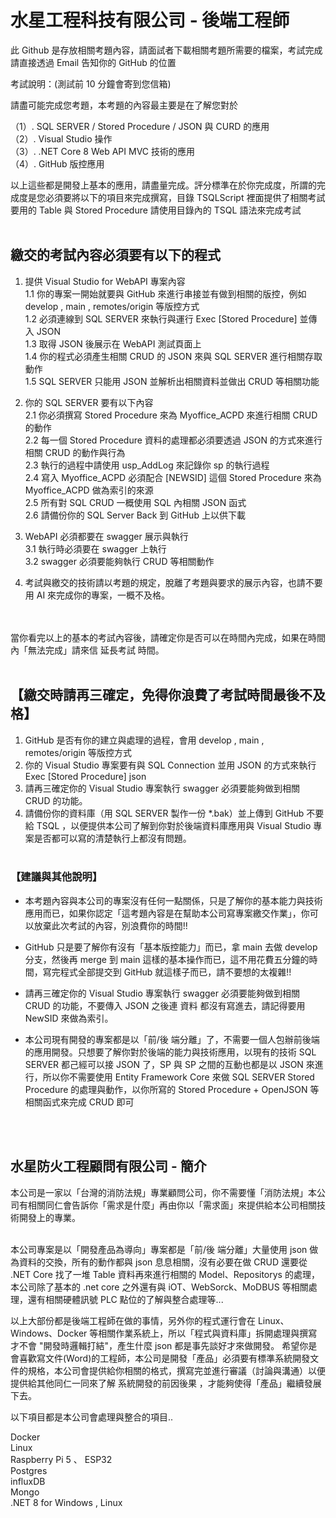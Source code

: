 # 水星工程科技有限公司 - 後端工程師

此 Github 是存放相關考題內容，請面試者下載相關考題所需要的檔案，考試完成請直接透過 Email 告知你的 GitHub 的位置

考試說明：(測試前 10 分鐘會寄到您信箱)

請盡可能完成您考題，本考題的內容最主要是在了解您對於

（1）. SQL SERVER / Stored Procedure / JSON 與 CURD 的應用<BR>
（2）. Visual Studio 操作<BR>
（3）. .NET Core 8 Web API MVC 技術的應用<BR>
（4）. GitHub 版控應用<BR>

以上這些都是開發上基本的應用，請盡量完成。評分標準在於你完成度，所謂的完成度是您必須要將以下的項目來完成撰寫，目錄 TSQLScript 裡面提供了相關考試要用的 Table 與 Stored Procedure 請使用目錄內的 TSQL 語法來完成考試<BR><BR>

## 繳交的考試內容必須要有以下的程式

1. 提供 Visual Studio for WebAPI 專案內容<BR>
   1.1 你的專案一開始就要與 GitHub 來進行串接並有做到相關的版控，例如 develop , main , remotes/origin 等版控方式<BR>
   1.2 必須連線到 SQL SERVER 來執行與運行 Exec [Stored Procedure] 並傳入 JSON <BR>
   1.3 取得 JSON 後展示在 WebAPI 測試頁面上 <BR>
   1.4 你的程式必須產生相關 CRUD 的 JSON 來與 SQL SERVER 進行相關存取動作<BR>
   1.5 SQL SERVER 只能用 JSON 並解析出相關資料並做出 CRUD 等相關功能<br>

2. 你的 SQL SERVER 要有以下內容<BR>
   2.1 你必須撰寫 Stored Procedure 來為 Myoffice_ACPD 來進行相關 CRUD 的動作<BR>
   2.2 每一個 Stored Procedure 資料的處理都必須要透過 JSON 的方式來進行相關 CRUD 的動作與行為<BR>
   2.3 執行的過程中請使用 usp_AddLog 來記錄你 sp 的執行過程<BR>
   2.4 寫入 Myoffice_ACPD 必須配合 [NEWSID] 這個 Stored Procedure 來為 Myoffice_ACPD 做為索引的來源<BR>
   2.5 所有對 SQL CRUD 一概使用 SQL 內相關 JSON 函式<BR>
   2.6 請備份你的 SQL Server Back 到 GitHub 上以供下載<BR>

3. WebAPI 必須都要在 swagger 展示與執行<BR>
   3.1 執行時必須要在 swagger 上執行<BR>
   3.2 swagger 必須要能夠執行 CRUD 等相關動作<br>

4. 考試與繳交的技術請以考題的規定，脫離了考題與要求的展示內容，也請不要用 AI 來完成你的專案，一概不及格。<br><br><br>

當你看完以上的基本的考試內容後，請確定你是否可以在時間內完成，如果在時間內「無法完成」請來信 延長考試 時間。<BR><BR>

## 【繳交時請再三確定，免得你浪費了考試時間最後不及格】

1. GitHub 是否有你的建立與處理的過程，會用 develop , main , remotes/origin 等版控方式<BR>
2. 你的 Visual Studio 專案要有與 SQL Connection 並用 JSON 的方式來執行 Exec [Stored Procedure] json <BR>
3. 請再三確定你的 Visual Studio 專案執行 swagger 必須要能夠做到相關 CRUD 的功能。<BR>
4. 請備份你的資料庫（用 SQL SERVER 製作一份 *.bak）並上傳到 GitHub 不要給 TSQL ，以便提供本公司了解到你對於後端資料庫應用與 Visual Studio 專案是否都可以寫的清楚執行上都沒有問題。<BR><BR>

### 【建議與其他說明】

- 本考題內容與本公司的專案沒有任何一點關係，只是了解你的基本能力與技術應用而已，如果你認定「這考題內容是在幫助本公司寫專案繳交作業」，你可以放棄此次考試的內容，別浪費你的時間!!<BR>
- GitHub 只是要了解你有沒有「基本版控能力」而已，拿 main 去做 develop 分支，然後再 merge 到 main 這樣的基本操作而已，這不用花費五分鐘的時間，寫完程式全部提交到 GitHub 就這樣子而已，請不要想的太複雜!!<BR>

- 請再三確定你的 Visual Studio 專案執行 swagger 必須要能夠做到相關 CRUD 的功能，不要傳入 JSON 之後連 資料 都沒有寫進去，請記得要用 NewSID 來做為索引。<BR>

- 本公司現有開發的專案都是以「前/後 端分離」了，不需要一個人包辦前後端的應用開發。只想要了解你對於後端的能力與技術應用，以現有的技術 SQL SERVER 都己經可以接 JSON 了，SP 與 SP 之間的互動也都是以 JSON 來進行，所以你不需要使用 Entity Framework Core 來做 SQL SERVER Stored Procedure 的處理與動作，以你所寫的 Stored Procedure + OpenJSON 等相關函式來完成 CRUD 即可<BR>

<BR><BR>

## 水星防火工程顧問有限公司 - 簡介

本公司是一家以「台灣的消防法規」專業顧問公司，你不需要懂「消防法規」本公司有相關同仁會告訴你「需求是什麼」再由你以「需求面」來提供給本公司相關技術開發上的專業。<br><br>

本公司專案是以「開發產品為導向」專案都是「前/後 端分離」大量使用 json 做為資料的交換，所有的動作都與 json 息息相關，沒有必要在做 CRUD 還要從 .NET Core 找了一堆 Table 資料再來進行相關的 Model、Repositorys 的處理，本公司除了基本的 .net core 之外還有與 iOT、WebSorck、MoDBUS 等相關處理，還有相關硬體訊號 PLC 點位的了解與整合處理等... <br>

以上大部份都是後端工程師在做的事情，另外你的程式運行會在 Linux、Windows、Docker 等相關作業系統上，所以「程式與資料庫」拆開處理與撰寫才不會 "開發時邏輯打結"，產生什麼 json 都是事先談好才來做開發。 希望你是會喜歡寫文件(Word)的工程師，本公司是開發「產品」必須要有標準系統開發文件的規格，本公司會提供給你相關的格式，撰寫完並進行審議（討論與溝通）以便提供給其他同仁一同來了解 系統開發的前因後果 ，才能夠使得「產品」繼續發展下去。

以下項目都是本公司會處理與整合的項目..<BR>

Docker<BR>
Linux<BR>
Raspberry Pi 5 、 ESP32<BR>
Postgres <BR>
influxDB <BR>
Mongo <BR>
.NET 8 for Windows , Linux <BR>
